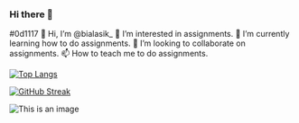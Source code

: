 ### Hi there 👋
#0d1117
👋 Hi, I’m @bialasik_
👀 I’m interested in assignments.
🌱 I’m currently learning how to do assignments.
💞️ I’m looking to collaborate on assignments.
📫 How to teach me to do assignments.

[![Top Langs](https://github-readme-stats.vercel.app/api/top-langs/?username=bialas0&layout=compact&theme=tokyonight)](https://github.com/anuraghazra/github-readme-stats)

[![GitHub Streak](https://streak-stats.demolab.com/?user=bialas0)](https://git.io/streak-stats)

![This is an image](https://www.google.com/url?sa=i&url=https%3A%2F%2Ftenor.com%2Fview%2Fthe-rock-the-rock-eyebrows-the-wok-asian-the-rock-gif-23893311&psig=AOvVaw3UaIqyxm3rmwnh89GLh4Ts&ust=1669735006541000&source=images&cd=vfe&ved=0CAsQjRxqFwoTCNDs6uCV0fsCFQAAAAAdAAAAABAN)
